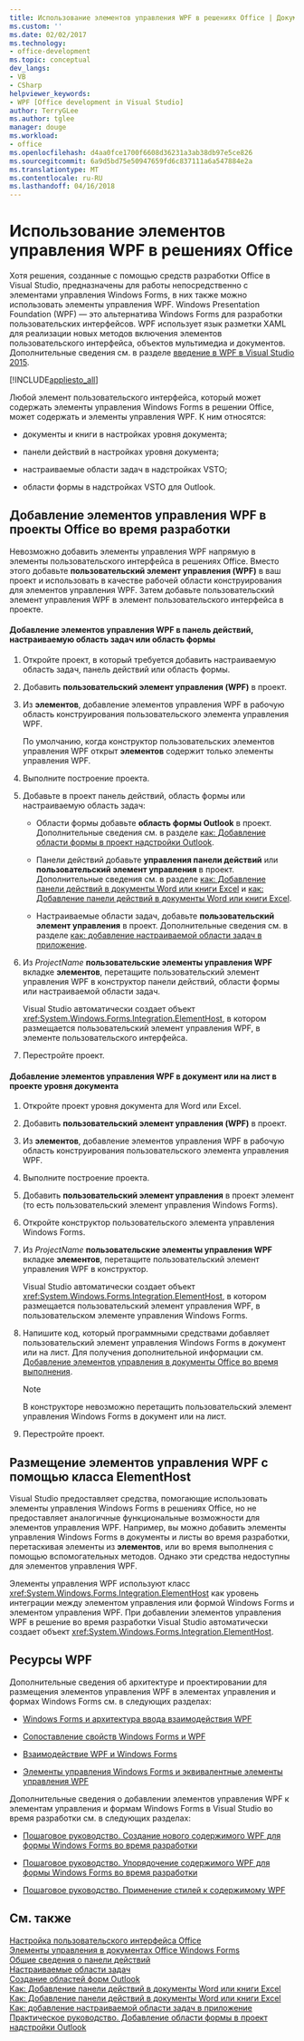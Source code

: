 ```yaml
---
title: Использование элементов управления WPF в решениях Office | Документы Microsoft
ms.custom: ''
ms.date: 02/02/2017
ms.technology:
- office-development
ms.topic: conceptual
dev_langs:
- VB
- CSharp
helpviewer_keywords:
- WPF [Office development in Visual Studio]
author: TerryGLee
ms.author: tglee
manager: douge
ms.workload:
- office
ms.openlocfilehash: d4aa0fce1700f6608d36231a3ab38db97e5ce826
ms.sourcegitcommit: 6a9d5bd75e50947659fd6c837111a6a547884e2a
ms.translationtype: MT
ms.contentlocale: ru-RU
ms.lasthandoff: 04/16/2018
---
```

# <a name="using-wpf-controls-in-office-solutions"></a>Использование элементов управления WPF в решениях Office
  Хотя решения, созданные с помощью средств разработки Office в Visual Studio, предназначены для работы непосредственно с элементами управления Windows Forms, в них также можно использовать элементы управления WPF. Windows Presentation Foundation (WPF) — это альтернатива Windows Forms для разработки пользовательских интерфейсов. WPF использует язык разметки XAML для реализации новых методов включения элементов пользовательского интерфейса, объектов мультимедиа и документов. Дополнительные сведения см. в разделе [введение в WPF в Visual Studio 2015](/dotnet/framework/wpf/getting-started/introduction-to-wpf-in-vs).  
  
 [!INCLUDE[appliesto_all](../vsto/includes/appliesto-all-md.md)]  
  
 Любой элемент пользовательского интерфейса, который может содержать элементы управления Windows Forms в решении Office, может содержать и элементы управления WPF. К ним относятся:  
  
-   документы и книги в настройках уровня документа;  
  
-   панели действий в настройках уровня документа;  
  
-   настраиваемые области задач в надстройках VSTO;  
  
-   области формы в надстройках VSTO для Outlook.  
  
## <a name="adding-wpf-controls-to-office-projects-at-design-time"></a>Добавление элементов управления WPF в проекты Office во время разработки  
 Невозможно добавить элементы управления WPF напрямую в элементы пользовательского интерфейса в решениях Office. Вместо этого добавьте **пользовательский элемент управления (WPF)** в ваш проект и использовать в качестве рабочей области конструирования для элементов управления WPF. Затем добавьте пользовательский элемент управления WPF в элемент пользовательского интерфейса в проекте.  
  
#### <a name="to-add-wpf-controls-to-an-actions-pane-custom-task-pane-or-form-region"></a>Добавление элементов управления WPF в панель действий, настраиваемую область задач или область формы  
  
1.  Откройте проект, в который требуется добавить настраиваемую область задач, панель действий или область формы.  
  
2.  Добавить **пользовательский элемент управления (WPF)** в проект.  
  
3.  Из **элементов**, добавление элементов управления WPF в рабочую область конструирования пользовательского элемента управления WPF.  
  
     По умолчанию, когда конструктор пользовательских элементов управления WPF открыт **элементов** содержит только элементы управления WPF.  
  
4.  Выполните построение проекта.  
  
5.  Добавьте в проект панель действий, область формы или настраиваемую область задач:  
  
    -   Области формы добавьте **область формы Outlook** в проект. Дополнительные сведения см. в разделе [как: Добавление области формы в проект надстройки Outlook](../vsto/how-to-add-a-form-region-to-an-outlook-add-in-project.md).  
  
    -   Панели действий добавьте **управления панели действий** или **пользовательский элемент управления** в проект. Дополнительные сведения см. в разделе [как: Добавление панели действий в документы Word или книги Excel](../vsto/how-to-add-an-actions-pane-to-word-documents-or-excel-workbooks.md) и [как: Добавление панели действий в документы Word или книги Excel](../vsto/how-to-add-an-actions-pane-to-word-documents-or-excel-workbooks.md).  
  
    -   Настраиваемые области задач, добавьте **пользовательский элемент управления** в проект. Дополнительные сведения см. в разделе [как: добавление настраиваемой области задач в приложение](../vsto/how-to-add-a-custom-task-pane-to-an-application.md).  
  
6.  Из *ProjectName* **пользовательские элементы управления WPF** вкладке **элементов**, перетащите пользовательский элемент управления WPF в конструктор панели действий, области формы или настраиваемой области задач.  
  
     Visual Studio автоматически создает объект <xref:System.Windows.Forms.Integration.ElementHost>, в котором размещается пользовательский элемент управления WPF, в элементе пользовательского интерфейса.  
  
7.  Перестройте проект.  
  
#### <a name="to-add-wpf-controls-to-a-document-or-worksheet-in-a-document-level-project"></a>Добавление элементов управления WPF в документ или на лист в проекте уровня документа  
  
1.  Откройте проект уровня документа для Word или Excel.  
  
2.  Добавить **пользовательский элемент управления (WPF)** в проект.  
  
3.  Из **элементов**, добавление элементов управления WPF в рабочую область конструирования пользовательского элемента управления WPF.  
  
4.  Выполните построение проекта.  
  
5.  Добавить **пользовательский элемент управления** в проект элемент (то есть пользовательский элемент управления Windows Forms).  
  
6.  Откройте конструктор пользовательского элемента управления Windows Forms.  
  
7.  Из *ProjectName* **пользовательские элементы управления WPF** вкладке **элементов**, перетащите пользовательский элемент управления WPF в конструктор.  
  
     Visual Studio автоматически создает объект <xref:System.Windows.Forms.Integration.ElementHost>, в котором размещается пользовательский элемент управления WPF, в пользовательском элементе управления Windows Forms.  
  
8.  Напишите код, который программными средствами добавляет пользовательский элемент управления Windows Forms в документ или на лист. Для получения дополнительной информации см. [Добавление элементов управления в документы Office во время выполнения](../vsto/adding-controls-to-office-documents-at-run-time.md).  
  
    > [!NOTE]  
    >  В конструкторе невозможно перетащить пользовательский элемент управления Windows Forms в документ или на лист.  
  
9. Перестройте проект.  
  
## <a name="hosting-wpf-controls-by-using-the-elementhost-class"></a>Размещение элементов управления WPF с помощью класса ElementHost  
 Visual Studio предоставляет средства, помогающие использовать элементы управления Windows Forms в решениях Office, но не предоставляет аналогичные функциональные возможности для элементов управления WPF. Например, вы можно добавить элементы управления Windows Forms в документы и листы во время разработки, перетаскивая элементы из **элементов**, или во время выполнения с помощью вспомогательных методов. Однако эти средства недоступны для элементов управления WPF.  
  
 Элементы управления WPF используют класс <xref:System.Windows.Forms.Integration.ElementHost> как уровень интеграции между элементом управления или формой Windows Forms и элементом управления WPF. При добавлении элементов управления WPF в решение во время разработки Visual Studio автоматически создает объект <xref:System.Windows.Forms.Integration.ElementHost>.  
  
## <a name="wpf-resources"></a>Ресурсы WPF  
 Дополнительные сведения об архитектуре и проектировании для размещения элементов управления WPF в элементах управления и формах Windows Forms см. в следующих разделах:  
  
-   [Windows Forms и архитектура ввода взаимодействия WPF](/dotnet/framework/wpf/advanced/windows-forms-and-wpf-interoperability-input-architecture)  
  
-   [Сопоставление свойств Windows Forms и WPF](/dotnet/framework/wpf/advanced/windows-forms-and-wpf-property-mapping)  
  
-   [Взаимодействие WPF и Windows Forms](/dotnet/framework/wpf/advanced/wpf-and-windows-forms-interoperation)  
  
-   [Элементы управления Windows Forms и эквивалентные элементы управления WPF](/dotnet/framework/wpf/advanced/windows-forms-controls-and-equivalent-wpf-controls)  
  
 Дополнительные сведения о добавлении элементов управления WPF к элементам управления и формам Windows Forms в Visual Studio во время разработки см. в следующих разделах:  
  
-   [Пошаговое руководство. Создание нового содержимого WPF для формы Windows Forms во время разработки](/dotnet/framework/winforms/advanced/walkthrough-creating-new-wpf-content-on-windows-forms-at-design-time)  
  
-   [Пошаговое руководство. Упорядочение содержимого WPF для формы Windows Forms во время разработки](/dotnet/framework/winforms/advanced/walkthrough-arranging-wpf-content-on-windows-forms-at-design-time)  
  
-   [Пошаговое руководство. Применение стилей к содержимому WPF](/dotnet/framework/winforms/advanced/walkthrough-styling-wpf-content)  
  
## <a name="see-also"></a>См. также  
 [Настройка пользовательского интерфейса Office](../vsto/office-ui-customization.md)   
 [Элементы управления в документах Office Windows Forms](../vsto/windows-forms-controls-on-office-documents-overview.md)   
 [Общие сведения о панели действий](../vsto/actions-pane-overview.md)   
 [Настраиваемые области задач](../vsto/custom-task-panes.md)   
 [Создание областей форм Outlook](../vsto/creating-outlook-form-regions.md)   
 [Как: Добавление панели действий в документы Word или книги Excel](../vsto/how-to-add-an-actions-pane-to-word-documents-or-excel-workbooks.md)   
 [Как: Добавление панели действий в документы Word или книги Excel](../vsto/how-to-add-an-actions-pane-to-word-documents-or-excel-workbooks.md)   
 [Как: добавление настраиваемой области задач в приложение](../vsto/how-to-add-a-custom-task-pane-to-an-application.md)   
 [Практическое руководство. Добавление области формы в проект надстройки Outlook](../vsto/how-to-add-a-form-region-to-an-outlook-add-in-project.md)  
  
  